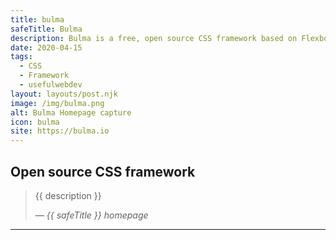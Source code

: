 ```yaml
---
title: bulma
safeTitle: Bulma
description: Bulma is a free, open source CSS framework based on Flexbox and used by more than 200,000 developers.
date: 2020-04-15
tags:
  - CSS
  - Framework
  - usefulwebdev
layout: layouts/post.njk
image: /img/bulma.png
alt: Bulma Homepage capture
icon: bulma
site: https://bulma.io
---
```


<div class="box">

## Open source CSS framework

<!-- <figure class="image">
<img alt="{{ alt }}" src="{{ image }}">
</figure> -->

> {{ description }}
>
> <cite>&mdash; {{ safeTitle }} homepage</cite>

</div>

---